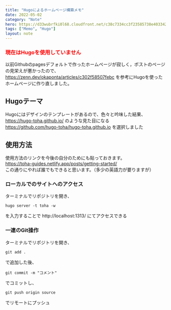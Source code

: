 ```yaml
---
title: "Hugoによるホームページ構築メモ"
date: 2022-05-02
category: "Note"
hero: https://d33wubrfki0l68.cloudfront.net/c38c7334cc3f23585738e40334284fddcaf03d5e/2e17c/images/hugo-logo-wide.svg
tags: ["Memo", "Hugo"]
layout: note
---
```


### <span style="color: red; ">現在はHugoを使用していません　</span>

以前Githubのpagesデフォルトで作ったホームページが寂しく，ポストのページの見栄えが悪かったので、  
https://zenn.dev/okaponta/articles/c302f58507febc を参考にHugoを使ったホームページに作り直しました。  
<!--more-->

## Hugoテーマ

Hugoにはデザインのテンプレートがあるので、色々と吟味した結果、  
https://hugo-toha.github.io/
のような見た目になる  
https://github.com/hugo-toha/hugo-toha.github.io
を選択しました

## 使用方法

使用方法のリンクを今後の自分のためにも貼っておきます。  
https://toha-guides.netlify.app/posts/getting-started/  
この通りにやれば誰でもできると思います。（多少の英語力が要りますが）

### ローカルでのサイトへのアクセス
ターミナルでリポジトリを開き、
```
hugo server -t toha -w
```
を入力することで
http://localhost:1313/
にてアクセスできる

### 一連のGit操作
ターミナルでリポジトリを開き、
```
git add .
```
で追加した後、
```
git commit -m "コメント"
```
でコミットし、
```
git push origin source
```
でリモートにプッシュ